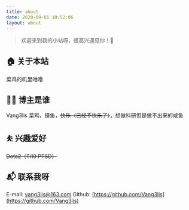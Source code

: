 ```yaml
---
title: about
date: 2020-09-01 10:52:06
layout: about
---
```


> 欢迎来到我的小站呀，很高兴遇见你！🤝

## 🏠 关于本站

菜鸡的叽里咕噜

## 👨‍💻 博主是谁

Vang3lis
菜鸡，摸鱼，~~快乐（已经不快乐了）~~，想做科研但是做不出来的咸鱼

## ⛹ 兴趣爱好

~~Dota2（Ti10 PTSD）~~

## 📬 联系我呀

E-mail: vang3lis@163.com
Github: [https://github.com/Vang3lis](https://github.com/Vang3lis)
